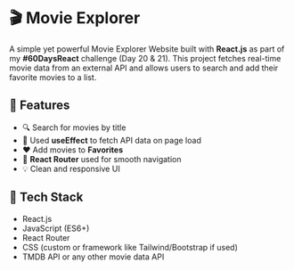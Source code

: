 # 🎬 Movie Explorer

A simple yet powerful Movie Explorer Website built with **React.js** as part of my **#60DaysReact** challenge (Day 20 & 21). This project fetches real-time movie data from an external API and allows users to search and add their favorite movies to a list.

## 🚀 Features

- 🔍 Search for movies by title
- 🧠 Used **useEffect** to fetch API data on page load
- ❤️ Add movies to **Favorites**
- 🧭 **React Router** used for smooth navigation
- 💡 Clean and responsive UI

## 🔧 Tech Stack

- React.js
- JavaScript (ES6+)
- React Router
- CSS (custom or framework like Tailwind/Bootstrap if used)
- TMDB API or any other movie data API
